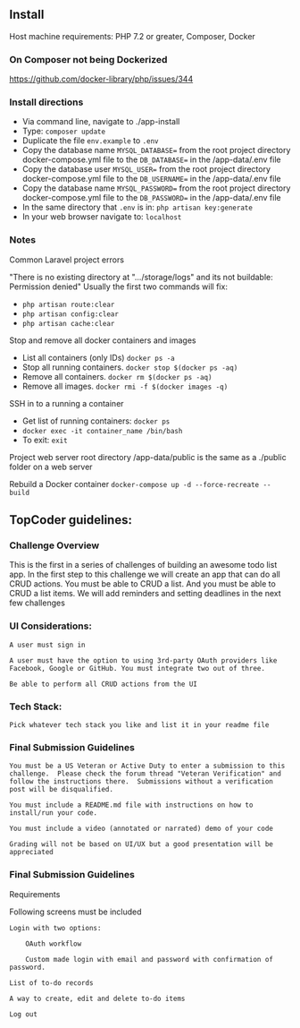
## Install

Host machine requirements:
PHP 7.2 or greater, Composer, Docker

### On Composer not being Dockerized
https://github.com/docker-library/php/issues/344

### Install directions
- Via command line, navigate to ./app-install
- Type: ```composer update```
- Duplicate the file ```env.example``` to ```.env```
- Copy the database name ```MYSQL_DATABASE=``` from the root project directory docker-compose.yml file to the ```DB_DATABASE=``` in the /app-data/.env file 
- Copy the database user ```MYSQL_USER=``` from the root project directory docker-compose.yml file to the ```DB_USERNAME=``` in the /app-data/.env file 
- Copy the database name ```MYSQL_PASSWORD=``` from the root project directory docker-compose.yml file to the ```DB_PASSWORD=``` in the /app-data/.env file 
- In the same directory that ```.env``` is in: ```php artisan key:generate```
- In your web browser navigate to: ```localhost```

### Notes

Common Laravel project errors

"There is no existing directory at ".../storage/logs" and its not buildable: Permission denied"
Usually the first two commands will fix:
- ```php artisan route:clear```
- ```php artisan config:clear```
- ```php artisan cache:clear```

Stop and remove all docker containers and images

- List all containers (only IDs) ```docker ps -a```
- Stop all running containers. ```docker stop $(docker ps -aq)```
- Remove all containers. ```docker rm $(docker ps -aq)```
- Remove all images. ```docker rmi -f $(docker images -q)```

SSH in to a running a container
- Get list of running containers: ```docker ps```
- ```docker exec -it container_name /bin/bash```
- To exit: ```exit```

Project web server root directory
/app-data/public is the same as a ./public folder on a web server

Rebuild a Docker container
```docker-compose up -d --force-recreate --build```

## TopCoder guidelines:

### Challenge Overview

This is the first in a series of challenges of building an awesome todo list app. In the first step to this challenge we will create an app that can do all CRUD actions. You must be able to CRUD a list. And you must be able to CRUD a list items. We will add reminders and setting deadlines in the next few challenges

### UI Considerations:

    A user must sign in

    A user must have the option to using 3rd-party OAuth providers like Facebook, Google or GitHub. You must integrate two out of three.

    Be able to perform all CRUD actions from the UI

### Tech Stack:

    Pick whatever tech stack you like and list it in your readme file

### Final Submission Guidelines

    You must be a US Veteran or Active Duty to enter a submission to this challenge.  Please check the forum thread "Veteran Verification" and follow the instructions there.  Submissions without a verification post will be disqualified.

    You must include a README.md file with instructions on how to install/run your code.

    You must include a video (annotated or narrated) demo of your code

    Grading will not be based on UI/UX but a good presentation will be appreciated

### Final Submission Guidelines

Requirements

Following screens must be included

    Login with two options:

        OAuth workflow

        Custom made login with email and password with confirmation of password.

    List of to-do records

    A way to create, edit and delete to-do items

    Log out
